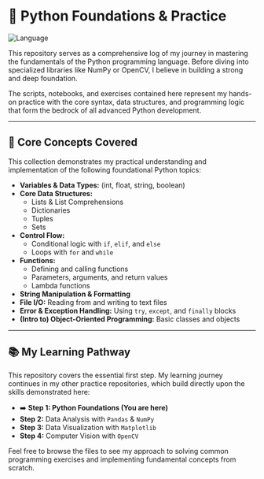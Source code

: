 # 🐍 Python Foundations & Practice

![Language](https://img.shields.io/badge/Language-Python-blue)

This repository serves as a comprehensive log of my journey in mastering the fundamentals of the Python programming language. Before diving into specialized libraries like NumPy or OpenCV, I believe in building a strong and deep foundation.

The scripts, notebooks, and exercises contained here represent my hands-on practice with the core syntax, data structures, and programming logic that form the bedrock of all advanced Python development.

---

## 🎯 Core Concepts Covered

This collection demonstrates my practical understanding and implementation of the following foundational Python topics:

-   **Variables & Data Types:** (int, float, string, boolean)
-   **Core Data Structures:**
    -   Lists & List Comprehensions
    -   Dictionaries
    -   Tuples
    -   Sets
-   **Control Flow:**
    -   Conditional logic with `if`, `elif`, and `else`
    -   Loops with `for` and `while`
-   **Functions:**
    -   Defining and calling functions
    -   Parameters, arguments, and return values
    -   Lambda functions
-   **String Manipulation & Formatting**
-   **File I/O:** Reading from and writing to text files
-   **Error & Exception Handling:** Using `try`, `except`, and `finally` blocks
-   **(Intro to) Object-Oriented Programming:** Basic classes and objects

---

## 📚 My Learning Pathway

This repository covers the essential first step. My learning journey continues in my other practice repositories, which build directly upon the skills demonstrated here:

-   ➡️ **Step 1: Python Foundations (You are here)**
-   **Step 2:** Data Analysis with `Pandas` & `NumPy`
-   **Step 3:** Data Visualization with `Matplotlib`
-   **Step 4:** Computer Vision with `OpenCV`

Feel free to browse the files to see my approach to solving common programming exercises and implementing fundamental concepts from scratch.

